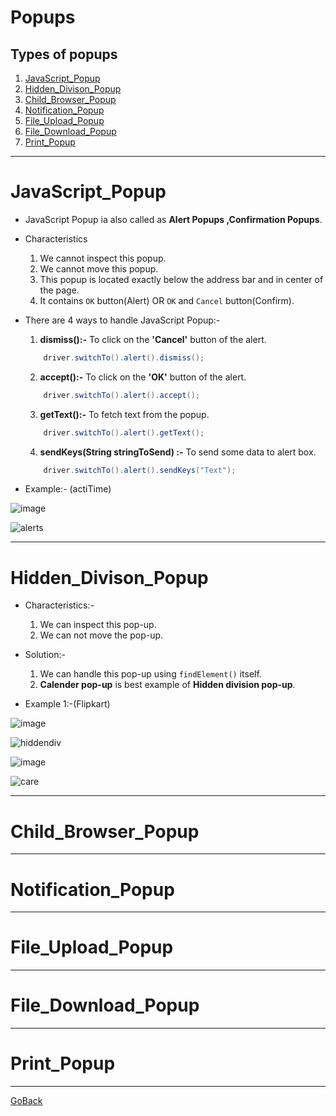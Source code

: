 # Popups

## Types of popups

1.  [JavaScript_Popup](#JavaScript_Popup)
2.  [Hidden_Divison_Popup](#Hidden_Divison_Popup)
3.  [Child_Browser_Popup](#Child_Browser_Popup)
4.  [Notification_Popup](#Notification_Popup)
5.  [File_Upload_Popup](#File_Upload_Popup)
6.  [File_Download_Popup](#File_Download_Popup)
7.  [Print_Popup](#Print_Popup)


********************************************************************************
# JavaScript_Popup

- JavaScript Popup ia also called as **Alert Popups ,Confirmation Popups**.
- Characteristics
    1. We cannot inspect this popup.
    2. We cannot move this popup.
    3. This popup is located exactly below the address bar and in center of the page.
    4. It contains `OK` button(Alert) OR `OK` and `Cancel` button(Confirm). 
- There are 4 ways to handle JavaScript Popup:-

    1.  **dismiss():-** To click on the **'Cancel'** button of the alert.
    ```java
        driver.switchTo().alert().dismiss();
    ```

    2.  **accept():-** To click on the **'OK'** button of the alert.
    ```java
        driver.switchTo().alert().accept();
    ```

    3.  **getText():-** To fetch text from the popup.
    ```java
        driver.switchTo().alert().getText();
    ```

    4.  **sendKeys(String stringToSend) :-** To send some data to alert box.
    ```java
        driver.switchTo().alert().sendKeys("Text");
    ```
- Example:- (actiTime)

![image](https://user-images.githubusercontent.com/88243315/186738195-79baa6f0-346d-4a04-ab4c-1d68dd8012a0.png)

![alerts](https://user-images.githubusercontent.com/88243315/186230279-baca9bb2-da0d-4b05-8447-7c1c5804f2e9.png)


**************************************************************

# Hidden_Divison_Popup

- Characteristics:-
    1. We can inspect this pop-up.
    2. We can not move the pop-up.

- Solution:-
    1. We can handle this pop-up using `findElement()` itself.
    2. **Calender pop-up** is best example of **Hidden division pop-up**.

- Example 1:-(Flipkart)

![image](https://user-images.githubusercontent.com/88243315/186739492-11c20d2b-5a14-4531-8dd8-cb0072370299.png)


![hiddendiv](https://user-images.githubusercontent.com/88243315/186739659-2c09ac76-3365-4285-ae22-f516927b3ffd.png)


![image](https://user-images.githubusercontent.com/88243315/187043787-4064011b-3043-4823-a678-b1ddf3e40213.png)


![care](https://user-images.githubusercontent.com/88243315/187043793-702f8ad3-4a75-4540-9040-98538812d3e1.png)


**************************************************************
# Child_Browser_Popup


**************************************************************
# Notification_Popup


**************************************************************
# File_Upload_Popup


**************************************************************
# File_Download_Popup


**************************************************************
# Print_Popup

**************************************************************





[GoBack](https://github.com/NinadKarlekar/Selenium/blob/4316f057532f7bd3089d4e841319c5ce03f9b83d/README.md)